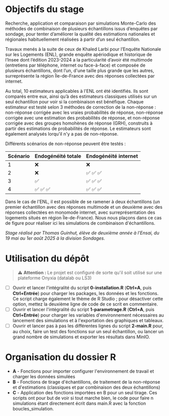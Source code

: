 
# Objectifs du stage

Recherche, application et comparaison par simulations Monte-Carlo des méthodes de combinaison de plusieurs échantillons issus d’enquêtes par sondage, pour tenter d’améliorer la qualité des estimations nationales et régionales habituellement réalisées à partir d’un seul échantillon.

Travaux menés à la suite de ceux de Khaled Larbi pour l’Enquête Nationale sur les Logements (ENL), grande enquête apériodique et historique de l’Insee dont l’édition 2023-2024 a la particularité d’avoir été multimode (entretiens par téléphone, internet ou face-à-face) et composée de plusieurs échantillons, dont l’un, d'une taille plus grande que les autres, surreprésente la région Île-de-France avec des réponses collectées par internet.

Au total, 10 estimateurs applicables à l'ENL ont été identifiés. Ils sont comparés entre eux, ainsi qu’à des estimateurs classiques utilisés sur un seul échantillon pour voir si la combinaison est bénéfique. Chaque estimateur est testé selon 3 méthodes de correction de la non-réponse : non-réponse corrigée avec les vraies probabilités de réponse, non-réponse corrigée avec une estimation des probabilités de réponse, et non-réponse corrigée avec des groupes homohènes de réponse (GRH), construits à partir des estimations de probabilités de réponse. Le estimateurs sont également analysés lorqu'il n'y a pas de non-réponse.

Différents scénarios de non-réponse peuvent être testés :

| Scénario | Endogénéité totale | Endogénéité internet |
|----------|--------------------|----------------------|
| 1        | ❌                 | ❌                   |
| 2        | ❌                 | ✅ ✅ ✅             |
| 3        | ✅                 | ✅ ✅ ✅             |
| 4        | ✅ ✅ ✅           | ✅ ✅ ✅             |

Dans le cas de l'ENL, il est possible de se ramener à deux échantillons (un premier échantillon avec des réponses multimode et un deuxième avec des réponses collectées en monomode internet, avec surreprésentation des logements situés en région Île-de-France). Nous nous plaçons dans ce cas de figure pour réaliser ici les simulations de combinaison d'échantillons.

*Stage réalisé par Thomas Guinhut, élève de deuxième année à l'Ensai, du 19 mai au 1er août 2025 à la division Sondages.*

# Utilisation du dépôt

> ⚠️ **Attention :** Le projet est configuré de sorte qu'il soit utilisé sur une plateforme Onyxia (datalab ou LS3)

-   [ ] Ouvrir et lancer l'intégralité du script **0-installation.R** (**Ctrl+A**, puis **Ctrl+Entrée**) pour charger les packages, les données et les fonctions. Ce script charge également le thème de R Studio ; pour désactiver cette option, mettez la deuxième ligne de code de ce scrit en commentaire.
-   [ ] Ouvrir et lancer l'intégralité du script **1-parametrage.R** (**Ctrl+A**, puis **Ctrl+Entrée**) pour charger les variables d'environnement nécessaires au lancement des simulations et à l'exportation des graphiques et tableaux.
-   [ ] Ouvrir et lancer pas à pas les différentes lignes du script **2-main.R** pour, au choix, faire un test des fonctions sur un seul échantillon, ou lancer un grand nombre de simulations et exporter les résultats dans MinIO.

# Organisation du dossier R

-   **A** - Fonctions pour importer configurer l'environnement de travail et charger les données simulées
-   **B** - Fonctions de tirage d'échantillons, de traitement de la non-réponse et d'estimations (classiques et par combinaison des deux échantillons)
-   **C** - Application des fonctions importées en B pour un seul tirage. Ces scripts ont pour but de voir si tout marche bien, le code pour faire n simulations étant directement écrit dans main.R avec la fonction boucles_simulation.

